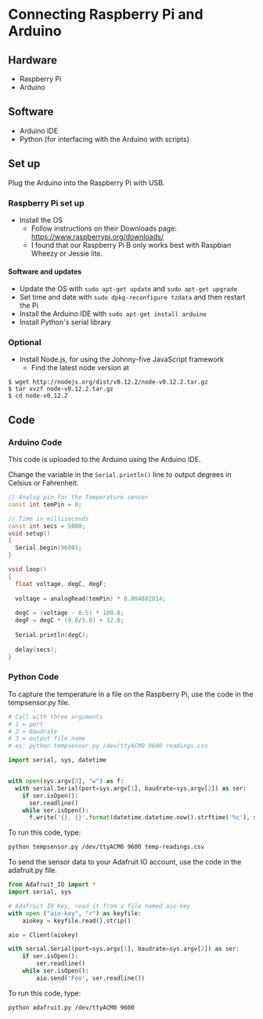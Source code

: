 # Connecting Raspberry Pi and Arduino

## Hardware

- Raspberry Pi
- Arduino

## Software

- Arduino IDE
- Python (for interfacing with the Arduino with scripts)


## Set up

Plug the Arduino into the Raspberry Pi with USB.

### Raspberry Pi set up
- Install the OS
  - Follow instructions on their Downloads page: https://www.raspberrypi.org/downloads/
  - I found that our Raspberry Pi B only works best with Raspbian Wheezy or
    Jessie lite.


#### Software and updates
- Update the OS with `sudo apt-get update` and `sudo apt-get upgrade`
- Set time and date with `sudo dpkg-reconfigure tzdata` and then restart the Pi
- Install the Arduino IDE with `sudo apt-get install arduino`
- Install Python's serial library

### Optional
- Install Node.js, for using the Johnny-five JavaScript framework
  - Find the latest node version at 

```
$ wget http://nodejs.org/dist/v0.12.2/node-v0.12.2.tar.gz
$ tar xvzf node-v0.12.2.tar.gz
$ cd node-v0.12.2
``` 
## Code


### Arduino Code
This code is uploaded to the Arduino using the Arduino IDE.

Change the variable in the `Serial.println()` line to output degrees in Celsius
or Fahrenheit.

```c++
// Analog pin for the Temperature sensor
const int temPin = 0;

// Time in milliseconds
const int secs = 5000;
void setup()
{
  Serial.begin(9600);
}

void loop()
{
  float voltage, degC, degF;
  
  voltage = analogRead(temPin) * 0.004882814;
 
  degC = (voltage - 0.5) * 100.0;
  degF = degC * (9.0/5.0) + 32.0;
  
  Serial.println(degC);
  
  delay(secs);
}
```

### Python Code

To capture the temperature in a file on the Raspberry Pi, use the code in the
tempsensor.py file.

```python
# Call with three arguments
# 1 = port
# 2 = Baudrate
# 3 = output file name
# ex: python tempsensor.py /dev/ttyACM0 9600 readings.csv

import serial, sys, datetime


with open(sys.argv[3], "w") as f:
  with serial.Serial(port=sys.argv[1], baudrate=sys.argv[2]) as ser:
    if ser.isOpen():
      ser.readline()
    while ser.isOpen():
      f.write('{}, {}'.format(datetime.datetime.now().strftime('%c'), ser.readline()))
```
To run this code, type:

```bash
python tempsensor.py /dev/ttyACM0 9600 temp-readings.csv
```

To send the sensor data to your Adafruit IO account, use the code in the
adafruit.py file.

```python
from Adafruit_IO import *
import serial, sys

# Adafruit IO Key, read it from a file named aio-key
with open ("aio-key", "r") as keyfile:
    aiokey = keyfile.read().strip()

aio = Client(aiokey)

with serial.Serial(port=sys.argv[1], baudrate=sys.argv[2]) as ser:
    if ser.isOpen():
        ser.readline()
    while ser.isOpen():
        aio.send('Foo', ser.readline())
```

To run this code, type:

```bash
python adafruit.py /dev/ttyACM0 9600
```

